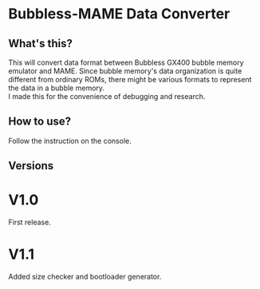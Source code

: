 Bubbless-MAME Data Converter
=============
## What's this?
This will convert data format between Bubbless GX400 bubble memory emulator and MAME. Since bubble memory's data organization is quite different from ordinary ROMs, there might be various formats to represent the data in a bubble memory.  
I made this for the convenience of debugging and research.

## How to use?
Follow the instruction on the console.

## Versions
# V1.0
First release.  
# V1.1
Added size checker and bootloader generator.
